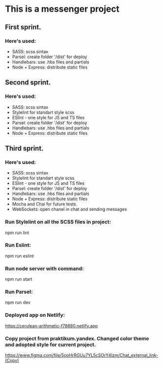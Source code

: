 # This is a messenger project

## First sprint.
### Here's used:
- SASS: scss sintax
- Parsel: create folder '/dist' for deploy
- Handlebars: use .hbs files and partials
- Node + Express: distribute static files

## Second sprint.
### Here's used:
- SASS: scss sintax
- Stylelint for standart style scss
- ESlint - one style for JS and TS files
- Parsel: create folder '/dist' for deploy
- Handlebars: use .hbs files and partials
- Node + Express: distribute static files

## Third sprint.
### Here's used:
- SASS: scss sintax
- Stylelint for standart style scss
- ESlint - one style for JS and TS files
- Parsel: create folder '/dist' for deploy
- Handlebars: use .hbs files and partials
- Node + Express: distribute static files
- Mocha and Chai for future tests
- WebSockets: open chanel in chat and sending messages

### Run Stylelint on all the SCSS files in project:
npm run lint

### Run Eslint:
npm run eslint

### Run node server with command:
npm run start

### Run Parsel:
npm run dev

### Deployed app on Netlify:
https://cerulean-arithmetic-f78880.netlify.app

### Copy project from praktikum.yandex. Changed color theme and adopted style for current project.
https://www.figma.com/file/5ooHrRGUu7YL5cSOrY4lzm/Chat_external_link-(Copy)
